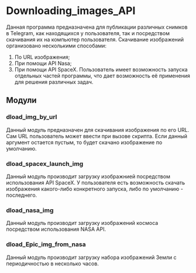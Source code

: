 # Downloading_images_API
Данная программа предназначена для публикации различных снимков в Telegram, как находящихся у пользователя, так и посредством скачивания их на компьютер пользователя. Скачивание изображений организовано несколькими способами:
1. По URL изображения;
2. При помощи API Nasa;
3. При помощи API SpaceX.
Пользователь имеет возможность запуска отдельных частей программы, что дает возможность её применения для решения различных задач.

## Модули
### dload_img_by_url

Данный модуль предназначен для скачивания изображения по его URL. Сам URL пользователь может ввести при вызове скрипта. Если данный аргумент остается пустым, то будет скачано изображение по умолчанию.

### dload_spacex_launch_img

Данный модуль производит загрузку изображнией посредством использования API SpaceX. У пользователя есть возможность скачать изображения какого-либо конкретного запуска, либо по умолчанию - последнего.

### dload_nasa_img

Данный модуль производит загрузку изображений космоса посредством использования NASA API.

### dload_Epic_img_from_nasa

Данный модуль производит загрузку набора изображений Земли с периодичностью в несколько часов. 
